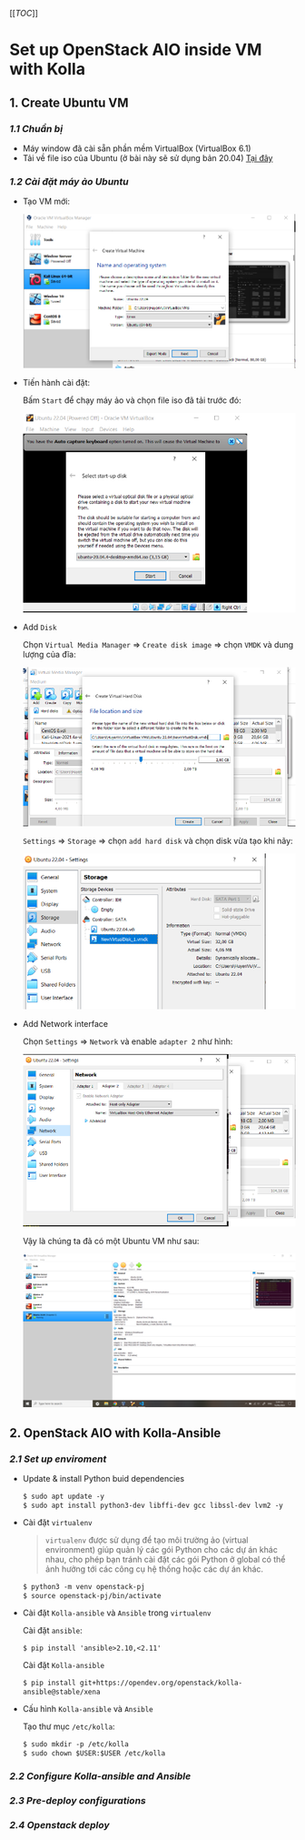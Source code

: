 [[_TOC_]]

# **Set up OpenStack AIO inside VM with Kolla**

## **1. Create Ubuntu VM**

### *1.1 Chuẩn bị*

* Máy window đã cài sẵn phần mềm VirtualBox (VirtualBox 6.1)
* Tải về file iso của Ubuntu (ở bài này sẽ sử dụng bản 20.04) [Tại đây](https://releases.ubuntu.com/20.04/ubuntu-20.04.4-desktop-amd64.iso)

### *1.2 Cài đặt máy ảo Ubuntu*

* Tạo VM mới:

    ![Create-new-VM](./img/create-vm.png)

* Tiến hành cài đặt: 
    
    Bấm `Start` để chạy máy ảo và chọn file iso đã tải trước đó:

    ![Install-VM](./img/install-vm.png)

* Add `Disk`

    Chọn `Virtual Media Manager` => `Create disk image` => chọn `VMDK` và dung lượng của đĩa:

    ![Create Disk](./img/create-new-vhard-disk.png)

    `Settings` => `Storage` => chọn `add hard disk` và chọn disk vừa tạo khi nãy:

    ![Add disk](./img/add-hard-disk.png)

* Add Network interface

    Chọn `Settings` => `Network` và enable `adapter 2` như hình:

    ![Add interface](./img/add-nics.png)

    Vậy là chúng ta đã có một Ubuntu VM như sau:

    ![VM](./img/create-vm-1.png)

## **2. OpenStack AIO with Kolla-Ansible**

### *2.1 Set up enviroment*

* Update & install Python buid dependencies

    ```
    $ sudo apt update -y    
    $ sudo apt install python3-dev libffi-dev gcc libssl-dev lvm2 -y 
    ```
* Cài đặt `virtualenv`

    >`virtualenv` được sử dụng để tạo môi trường ảo (virtual environment) giúp quản lý các gói Python cho các dự án khác nhau, cho phép bạn tránh cài đặt các gói Python ở global có thể ảnh hưởng tới các công cụ hệ thống hoặc các dự án khác.

    ```
    $ python3 -m venv openstack-pj
    $ source openstack-pj/bin/activate  
    ```

* Cài đặt `Kolla-ansible` và `Ansible` trong `virtualenv`

    Cài đặt `ansible`:

    ```
    $ pip install 'ansible>2.10,<2.11'
    ```

    Cài đặt `Kolla-ansible`

    ```
    $ pip install git+https://opendev.org/openstack/kolla-ansible@stable/xena        
    ```

* Cấu hình `Kolla-ansible` và `Ansible`

    Tạo thư mục `/etc/kolla`:

    ```
    $ sudo mkdir -p /etc/kolla
    $ sudo chown $USER:$USER /etc/kolla    
    ```  


### *2.2 Configure **Kolla-ansible** and **Ansible***
### *2.3 Pre-deploy configurations*
### *2.4 Openstack deploy*